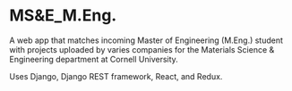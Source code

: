 # MS&E_M.Eng.

A web app that matches incoming Master of Engineering (M.Eng.) student with projects uploaded by varies companies for the Materials Science & Engineering department at Cornell University. 

Uses Django, Django REST framework, React, and Redux.
